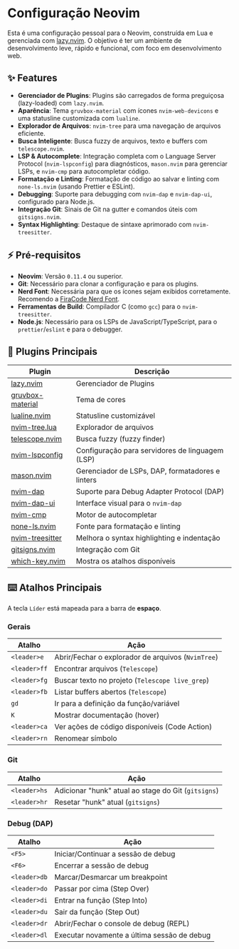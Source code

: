 # Configuração Neovim

Esta é uma configuração pessoal para o Neovim, construída em Lua e gerenciada com [lazy.nvim](https://github.com/folke/lazy.nvim). O objetivo é ter um ambiente de desenvolvimento leve, rápido e funcional, com foco em desenvolvimento web.

## ✨ Features

- **Gerenciador de Plugins**: Plugins são carregados de forma preguiçosa (lazy-loaded) com `lazy.nvim`.
- **Aparência**: Tema `gruvbox-material` com ícones `nvim-web-devicons` e uma statusline customizada com `lualine`.
- **Explorador de Arquivos**: `nvim-tree` para uma navegação de arquivos eficiente.
- **Busca Inteligente**: Busca fuzzy de arquivos, texto e buffers com `telescope.nvim`.
- **LSP & Autocomplete**: Integração completa com o Language Server Protocol (`nvim-lspconfig`) para diagnósticos, `mason.nvim` para gerenciar LSPs, e `nvim-cmp` para autocompletar código.
- **Formatação e Linting**: Formatação de código ao salvar e linting com `none-ls.nvim` (usando Prettier e ESLint).
- **Debugging**: Suporte para debugging com `nvim-dap` e `nvim-dap-ui`, configurado para Node.js.
- **Integração Git**: Sinais de Git na gutter e comandos úteis com `gitsigns.nvim`.
- **Syntax Highlighting**: Destaque de sintaxe aprimorado com `nvim-treesitter`.

## ⚡ Pré-requisitos

- **Neovim**: Versão `0.11.4` ou superior.
- **Git**: Necessário para clonar a configuração e para os plugins.
- **Nerd Font**: Necessária para que os ícones sejam exibidos corretamente. Recomendo a [FiraCode Nerd Font](https://www.nerdfonts.com/font-downloads).
- **Ferramentas de Build**: Compilador C (como `gcc`) para o `nvim-treesitter`.
- **Node.js**: Necessário para os LSPs de JavaScript/TypeScript, para o `prettier`/`eslint` e para o debugger.

## 🔌 Plugins Principais

| Plugin | Descrição |
| --- | --- |
| [lazy.nvim](https://github.com/folke/lazy.nvim) | Gerenciador de Plugins |
| [gruvbox-material](https://github.com/sainnhe/gruvbox-material) | Tema de cores |
| [lualine.nvim](https://github.com/nvim-lualine/lualine.nvim) | Statusline customizável |
| [nvim-tree.lua](https://github.com/nvim-tree/nvim-tree.lua) | Explorador de arquivos |
| [telescope.nvim](https://github.com/nvim-telescope/telescope.nvim) | Busca fuzzy (fuzzy finder) |
| [nvim-lspconfig](https://github.com/neovim/nvim-lspconfig) | Configuração para servidores de linguagem (LSP) |
| [mason.nvim](https://github.com/williamboman/mason.nvim) | Gerenciador de LSPs, DAP, formatadores e linters |
| [nvim-dap](https://github.com/mfussenegger/nvim-dap) | Suporte para Debug Adapter Protocol (DAP) |
| [nvim-dap-ui](https://github.com/rcarriga/nvim-dap-ui) | Interface visual para o `nvim-dap` |
| [nvim-cmp](https://github.com/hrsh7th/nvim-cmp) | Motor de autocompletar |
| [none-ls.nvim](https://github.com/nvimtools/none-ls.nvim) | Fonte para formatação e linting |
| [nvim-treesitter](https://github.com/nvim-treesitter/nvim-treesitter) | Melhora o syntax highlighting e indentação |
| [gitsigns.nvim](https://github.com/lewis6991/gitsigns.nvim) | Integração com Git |
| [which-key.nvim](https://github.com/folke/which-key.nvim) | Mostra os atalhos disponíveis |

## ⌨️ Atalhos Principais

A tecla `Líder` está mapeada para a barra de **espaço**.

### Gerais

| Atalho | Ação |
| --- | --- |
| `<leader>e` | Abrir/Fechar o explorador de arquivos (`NvimTree`) |
| `<leader>ff` | Encontrar arquivos (`Telescope`) |
| `<leader>fg` | Buscar texto no projeto (`Telescope live_grep`) |
| `<leader>fb` | Listar buffers abertos (`Telescope`) |
| `gd` | Ir para a definição da função/variável |
| `K` | Mostrar documentação (hover) |
| `<leader>ca` | Ver ações de código disponíveis (Code Action) |
| `<leader>rn` | Renomear símbolo |

### Git

| Atalho | Ação |
| --- | --- |
| `<leader>hs` | Adicionar "hunk" atual ao stage do Git (`gitsigns`) |
| `<leader>hr` | Resetar "hunk" atual (`gitsigns`) |

### Debug (DAP)

| Atalho | Ação |
| --- | --- |
| `<F5>` | Iniciar/Continuar a sessão de debug |
| `<F6>` | Encerrar a sessão de debug |
| `<leader>db` | Marcar/Desmarcar um breakpoint |
| `<leader>do` | Passar por cima (Step Over) |
| `<leader>di` | Entrar na função (Step Into) |
| `<leader>du` | Sair da função (Step Out) |
| `<leader>dr` | Abrir/Fechar o console de debug (REPL) |
| `<leader>dl` | Executar novamente a última sessão de debug |
